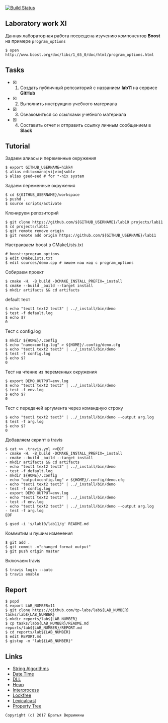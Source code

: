 [![Build Status](https://travis-ci.org/Talkytitan5127/lab11.svg?branch=master)](https://travis-ci.org/h1kk4/lab11.svg?branch=master)
## Laboratory work XI
Данная лабораторная работа посвещена изучению компонентов **Boost** на примере `program_options`

```ShellSession
$ open http://www.boost.org/doc/libs/1_65_0/doc/html/program_options.html
```

## Tasks

- [X] 1. Создать публичный репозиторий с названием **lab11** на сервисе **GitHub**
- [X] 2. Выполнить инструкцию учебного материала
- [X] 3. Ознакомиться со ссылками учебного материала
- [X] 4. Составить отчет и отправить ссылку личным сообщением в **Slack**

## Tutorial

Задаем алиасы и переменные окружения
```ShellSession
$ export GITHUB_USERNAME=h1kk4
$ alias edit=<nano|vi|vim|subl>
$ alias gsed=sed # for *-nix system
```
Задаем переменные окружения
```ShellSession
$ cd ${GITHUB_USERNAME}/workspace
$ pushd .
$ source scripts/activate
```
Клонируем репозиторий
```ShellSession
$ git clone https://github.com/${GITHUB_USERNAME}/lab10 projects/lab11
$ cd projects/lab11
$ git remote remove origin
$ git remote add origin https://github.com/${GITHUB_USERNAME}/lab11
```
Настраиваем boost в CMakeLists.txt
```ShellSession
# boost::program_options
$ edit CMakeLists.txt
$ edit sources/demo.cpp # пишем наш код с program_options
```
Собираем проект
```ShellSession
$ cmake -H. -B_build -DCMAKE_INSTALL_PREFIX=_install
$ cmake --build _build --target install
$ mkdir artifacts && cd artifacts
```
default тест
```ShellSession
$ echo "text1 text2 text3" | ../_install/bin/demo
$ test -f default.log
$ echo $?
0
```
Тест с config.log
```ShellSession
$ mkdir ${HOME}/.config
$ echo "name=config.log" > ${HOME}/.config/demo.cfg
$ echo "text1 text2 text3" | ../_install/bin/demo
$ test -f config.log
$ echo $?
0
```
Тест на чтение из переменных окружения
```ShellSession
$ export DEMO_OUTPUT=env.log
$ echo "text1 text2 text3" | ../_install/bin/demo
$ test -f env.log
$ echo $?
0
```
Тест с передачей аргумента через командную строку
```ShellSession
$ echo "text1 text2 text3" | ../_install/bin/demo --output arg.log
$ test -f arg.log
$ echo $?
0
```
Добавляем скрипт в travis
```ShellSession
$ cat >> .travis.yml <<EOF
- cmake -H. -B_build -DCMAKE_INSTALL_PREFIX=_install
- cmake --build _build --target install
- mkdir artifacts && cd artifacts
- echo "text1 text2 text3" | ../_install/bin/demo
- test -f default.log
- mkdir ${HOME}/.config
- echo "output=config.log" > ${HOME}/.config/demo.cfg
- echo "text1 text2 text3" | ../_install/bin/demo
- test -f config.log
- export DEMO_OUTPUT=env.log
- echo "text1 text2 text3" | ../_install/bin/demo
- test -f env.log
- echo "text1 text2 text3" | ../_install/bin/demo --output arg.log
- test -f arg.log
EOF
```

```ShellSession
$ gsed -i 's/lab10/lab11/g' README.md
```
Коммитим и пушим изменения
```ShellSession
$ git add .
$ git commit -m"changed format output"
$ git push origin master
```
Включаем travis
```ShellSession
$ travis login --auto
$ travis enable
```

## Report

```ShellSession
$ popd
$ export LAB_NUMBER=11
$ git clone https://github.com/tp-labs/lab${LAB_NUMBER} tasks/lab${LAB_NUMBER}
$ mkdir reports/lab${LAB_NUMBER}
$ cp tasks/lab${LAB_NUMBER}/README.md reports/lab${LAB_NUMBER}/REPORT.md
$ cd reports/lab${LAB_NUMBER}
$ edit REPORT.md
$ gistup -m "lab${LAB_NUMBER}"
```

## Links

- [String Algorithms](http://www.boost.org/doc/libs/1_65_0/doc/html/string_algo.html)
- [Date Time](http://www.boost.org/doc/libs/1_65_0/doc/html/date_time.html)
- [DLL](http://www.boost.org/doc/libs/1_65_0/doc/html/boost_dll.html)
- [Heap](http://www.boost.org/doc/libs/1_65_0/doc/html/heap.html)
- [Interprocess](http://www.boost.org/doc/libs/1_65_0/doc/html/interprocess.html)
- [Lockfree](http://www.boost.org/doc/libs/1_65_0/doc/html/lockfree.html)
- [Lexicalcast](http://www.boost.org/doc/libs/1_65_0/doc/html/boost_lexical_cast.html)
- [Property Tree](http://www.boost.org/doc/libs/1_65_0/doc/html/property_tree.html)

```
Copyright (c) 2017 Братья Вершинины
```
